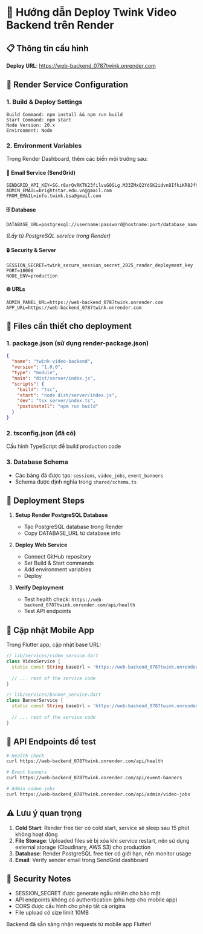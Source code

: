 # 🚀 Hướng dẫn Deploy Twink Video Backend trên Render

## 📋 Thông tin cấu hình

**Deploy URL**: https://web-backend_0787twink.onrender.com

## 🔧 Render Service Configuration

### 1. Build & Deploy Settings

```
Build Command: npm install && npm run build
Start Command: npm start
Node Version: 20.x
Environment: Node
```

### 2. Environment Variables

Trong Render Dashboard, thêm các biến môi trường sau:

#### 📧 Email Service (SendGrid)
```
SENDGRID_API_KEY=SG.r8arQvRKTK23filvuG0SLg.M33ZMxQ2YdSK2idvn8IfkiKR8JfVqes8GKuN06Nra3c
ADMIN_EMAIL=brightstar.edu.vn@gmail.com
FROM_EMAIL=info.twink.bsa@gmail.com
```

#### 🗄️ Database
```
DATABASE_URL=postgresql://username:password@hostname:port/database_name
```
*(Lấy từ PostgreSQL service trong Render)*

#### 🔒 Security & Server
```
SESSION_SECRET=twink_secure_session_secret_2025_render_deployment_key
PORT=10000
NODE_ENV=production
```

#### 🌐 URLs
```
ADMIN_PANEL_URL=https://web-backend_0787twink.onrender.com
APP_URL=https://web-backend_0787twink.onrender.com
```

## 📁 Files cần thiết cho deployment

### 1. package.json (sử dụng render-package.json)
```json
{
  "name": "twink-video-backend",
  "version": "1.0.0",
  "type": "module",
  "main": "dist/server/index.js",
  "scripts": {
    "build": "tsc",
    "start": "node dist/server/index.js",
    "dev": "tsx server/index.ts",
    "postinstall": "npm run build"
  }
}
```

### 2. tsconfig.json (đã có)
Cấu hình TypeScript để build production code

### 3. Database Schema
- Các bảng đã được tạo: `sessions`, `video_jobs`, `event_banners`
- Schema được định nghĩa trong `shared/schema.ts`

## 🔄 Deployment Steps

1. **Setup Render PostgreSQL Database**
   - Tạo PostgreSQL database trong Render
   - Copy DATABASE_URL từ database info

2. **Deploy Web Service**
   - Connect GitHub repository
   - Set Build & Start commands
   - Add environment variables
   - Deploy

3. **Verify Deployment**
   - Test health check: `https://web-backend_0787twink.onrender.com/api/health`
   - Test API endpoints

## 📱 Cập nhật Mobile App

Trong Flutter app, cập nhật base URL:

```dart
// lib/services/video_service.dart
class VideoService {
  static const String baseUrl = 'https://web-backend_0787twink.onrender.com';
  
  // ... rest of the service code
}

// lib/services/banner_service.dart  
class BannerService {
  static const String baseUrl = 'https://web-backend_0787twink.onrender.com';
  
  // ... rest of the service code
}
```

## 🧪 API Endpoints để test

```bash
# Health check
curl https://web-backend_0787twink.onrender.com/api/health

# Event banners
curl https://web-backend_0787twink.onrender.com/api/event-banners

# Admin video jobs
curl https://web-backend_0787twink.onrender.com/api/admin/video-jobs
```

## ⚠️ Lưu ý quan trọng

1. **Cold Start**: Render free tier có cold start, service sẽ sleep sau 15 phút không hoạt động
2. **File Storage**: Uploaded files sẽ bị xóa khi service restart, nên sử dụng external storage (Cloudinary, AWS S3) cho production
3. **Database**: Render PostgreSQL free tier có giới hạn, nên monitor usage
4. **Email**: Verify sender email trong SendGrid dashboard

## 🔐 Security Notes

- SESSION_SECRET được generate ngẫu nhiên cho bảo mật
- API endpoints không có authentication (phù hợp cho mobile app)
- CORS được cấu hình cho phép tất cả origins
- File upload có size limit 10MB

Backend đã sẵn sàng nhận requests từ mobile app Flutter!